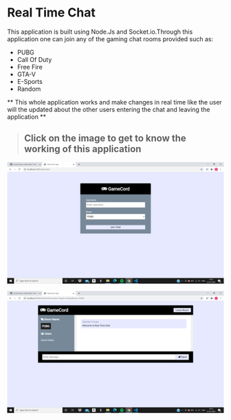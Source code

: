 # Real Time Chat

This application is built using Node.Js and Socket.io.Through this application one can join any of the gaming chat rooms provided such as:
* PUBG
* Call Of Duty
* Free Fire
* GTA-V
* E-Sports
* Random

** This whole application works and make changes in real time like the user will the updated about the other users entering the chat and leaving the application **

> ## Click on the image to get to know the working of this application

[![ChatCord](/chatcord1.png)](https://www.youtube.com/watch?v=LfGhzXWQCB8)

<img src="/chatcord2.png">

